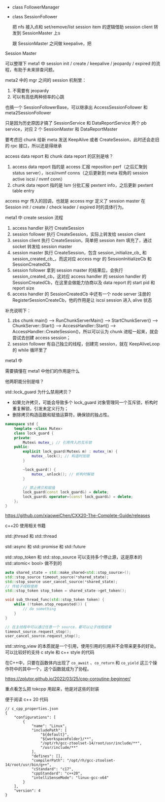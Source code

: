 * class FollowerManager

* class SessionFollower

  把 nfs 接入点和 set/remove/list session item 的逻辑借助 session client 转发到 SessionMaster 上s

  跟 SessionMaster 之间做 keepalive，把 



Session Master



可以整理下 meta1 中 session init / create / keepalive / jeopardy / expired 的流程，有助于未来排查问题。



meta2 中的 mgr 之间的 session 机制里：

1. 不需要有 jeopardy
1. 可以有高低两种频率的心跳



也搞一个 SessionFollowerBase，可以继承出 AccessSessionFollower 和 meta2SessionFollower





只是因为历史原因才搞了 SessionService 和 DataReportService 两个 pb service，对应 2 个 SessionMaster 和 DataReportMaster



要考虑旧 chunk 给新 meta 发送 KeepAlive 或者 CreateSession，此时还会走旧的 rpc 接口，所以还是得继承



access data report 和 chunk data report 的区别是啥？

1. access data report 指的是 access 汇报 reposition perf（之后汇聚到 status server），iscsi/nvmf conns（之后更新到 meta 视角的 session active iscsi / nvmf conn）
2. chunk data report 指的是 lsm 分批汇报 pextent info，之后更新 pextent table entry







access mgr 传入的回调，也就是 access mgr 定义了 session master 在 Session init / create / check leader /  expired 时的具体行为。



meta1 中 create session 流程

1. access handler 执行 CreateSession
2. session follower 执行 CreateSession，实际上转发给 session client
3. session client 执行 CreateSession，简单把 session item 填充了，通过 socket 转发给 session master
4. session master 执行 CreateSession，包含 session_initialize_cb_ 和 session_created_cb_，而这对应 access mgr 的 SessionInitializeCb 和 SessionCreatedCb
5. session follower 拿到 session master 的结果后，会执行 session_created_cb，这对应 access handler 的 session handler 的 SessionCreatedCb，在这里会做能力协商以及 data report 的 start pid 和 report size
6. access handler 的 SessionCreatedCb 中还有一个 node server 注册的 RegisterSessionCreateCb，他的作用是让 iscsi session 进入 alive 状态

补充说明下：

1. zbs chunk main() --> RunChunkServerMain() --> StartChunkServer() --> ChunkServer::Start() --> AccessHandler::Start() --> AccessHandler::CreateSession()，所以可以认为 chunk 进程一起来，就会尝试去创建 access session；
2. session follower 有自己独立的线程，创建完 session，就在 KeepAliveLoop 的 while 循环里了



meta1 中





需要搞懂在 meta1 中他们的作用是什么



他两职能分别是啥？





std::lock_guard 为什么禁用拷贝？

* 如果允许拷贝，可能会导致多个 lock_guard 对象管理同一个互斥锁，析构时重复解锁，引发未定义行为；
* 删除拷贝构造函数和赋值运算符，确保锁的独占性。

```c++
namespace std {
    template <class Mutex>
    class lock_guard {
    private:
        Mutex& mutex_; // 引用传入的互斥锁
    public:
        explicit lock_guard(Mutex& m) : mutex_(m) {
            mutex_.lock(); // 构造时加锁
        }

        ~lock_guard() {
            mutex_.unlock(); // 析构时解锁
        }

        // 禁止拷贝和赋值
        lock_guard(const lock_guard&) = delete;
        lock_guard& operator=(const lock_guard&) = delete;
    };
}
```







https://github.com/xiaoweiChen/CXX20-The-Complete-Guide/releases

c++20 使用相关书籍



std::jthread 和 std::thread



std::async 和 std::promise 和  std::future



std::stop_token 和 std::stop_source 可以支持多个停止源，这是原本的 std::atomic< bool> 做不到的

```c++
auto shared_state = std::make_shared<std::stop_source>();
std::stop_source timeout_source(*shared_state);
std::stop_source user_cancel_source(*shared_state);
// 传给子线程使用
std::stop_token stop_token = shared_state->get_token();

void sub_thread_func(std::stop_token token) {
    while (!token.stop_requested()) {
        // do something
    }
}

// 在主线程中可以通过任意一个 source，都可以让子线程结束
timeout_source.request_stop();
user_cancel_source.request_stop();

```





std::string_view 的本质就是一个引用，使用引用的引用并不会带来更多的好处。可以比较好的支持 c style 和 c++ style 的代码

在C++中，只要在函数体内出现了 `co_await` 、`co_return` 和 `co_yield` 这三个操作符中的其中一个，这个函数就成为了协程。

https://zplutor.github.io/2022/03/25/cpp-coroutine-beginner/

重点看怎么把 tokcpp 用起来，他是对这些的封装



便于阅读 c++ 20 代码

```
// c_cpp_properties.json
{
    "configurations": [
        {
            "name": "Linux",
            "includePath": [
                "${default}",
                "${workspaceFolder}/**",
                "/opt/rh/gcc-ztoolset-14/root/usr/include/**",
                "/usr/include/**"
            ],
            "defines": [],
            "compilerPath": "/opt/rh/gcc-ztoolset-14/root/usr/bin/g++",
            "cStandard": "c17",
            "cppStandard": "c++20",
            "intelliSenseMode": "linux-gcc-x64"
        }
    ],
    "version": 4
}
```



